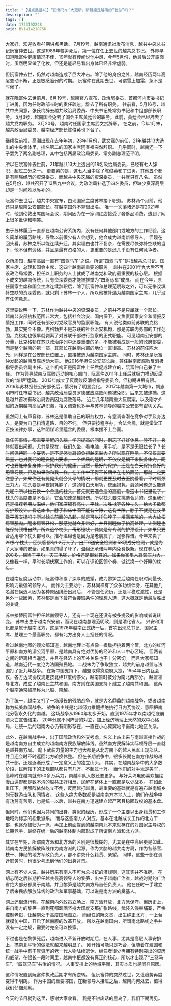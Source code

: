 ```yaml
---
title: "【讲点黑话41】“四驾马车”大更新，新首席是越南的“勃总”吗？"
description: ""
tags: []
date: 1723192248
bvid: BV1w142187SD
---
```

大家好，欢迎收看41期讲点黑话。
7月19号，越南通讯社发布消息，越共中央总书记阮富仲去世。这是1986年黎笋死后，第一位在任上去世的越共总书记。
外界早知道阮富仲健康情况不佳，19年就有传闻说他中风，今年5月份，他最后公开露面时，虽然明显做了化妆，但还是能轻易看出身体已经非常虚弱。

但阮富仲去世，仍然对越南造成了巨大冲击。除了他的身份之外，越南经历两年高层变动不断，正是敏感脆弱的时期。
阮富仲在此期去世，可谓雪上加霜，急不是时候了。

就在阮富仲去世前月，6月19号，越南官方宣布，政治局委员、首都河内市委书记丁进勇，因为任财政部长时的责任疏忽，辞去了所有职务。
往前看，5月16号，越共中央同意，张氏梅辞去越共政治局委员、中央书记处常务书记和中组部部长职务。
5月3号，越南国会免去了国会主席黄廷会的职务。此前，黄廷会已经辞去了越共党内职务。
3月20号，越南时任国家主席武文赏辞职。
在之前，今年1月末，越共政治局委员、越南经济部长陈俊英也下台了。

继续往前推，高潮出现在去年年初，23年1月份，武文赏的前任，21年越共13大选出的中央集体里，排名第二的国家主席阮春福突然辞职。
几乎同时，越南还一下子罢免了两名副总理，其中包括两届政治局委员、常务副总理范平明。

所以在阮富仲去世前，21年越共13大上选出的18名政治局委员，已经有七人辞职，超过三分之一。
更要紧的是，这七人当中除了陈俊英和丁进勇，其他五个都是有两届经历的资深委员，而越共中央这届的资深委员，一共就只有八名。
虽然在5月份，越共召开了13届九中会议，为政治局补选了四名委员，但缺少资深高层却是一时间难以弥补的。

阮富仲去世后，越共中央宣布，由现国家主席苏林接下职务。
苏林两个月前，他还只是越南公安部部长。在越南国外不算很出名。
唯一一次落堵还是在2021年时，他到伦敦出席国际会议，期间因为在一家网红店接受了奢侈品消费，遭到了网上很多批评和嘲笑。

由于苏林履历一直都在越南公安系统内，没有任何其他部门或地方的工作经验，这么简单的履历路线，导致以前很少有人会想到，他会成为越南新领导人。
但现在回头看，苏林之所以能连续升迁，其实理由也并不复杂，在需要尽快弥补空缺的当下，他不但有资格，并且是最有资格的人，更重要的是还几乎没有任何竞争者。

众所周知，越南高层一直有“四驾马车”之说。所谓“四驾马车”是指越共总书记、国家主席、总理和国会主席，这四个越南最重要的职务。
越共在2001年九大后不再设政治局常委，担任以上职务的人士就成了越南党和政府最重要的核心层。
根据不成文的越南传统，只有资深委员才能被推举为“四驾马车”成员。
而在今年，原任国家主席和国会主席连续辞职后，除了阮富仲和总理范明政之外，可以无争议填补空缺的资深委员，就只剩下苏林一个人，所以他被补选为越南国家主席，几乎没有任何悬念。

这里要说明一下，苏林作为越共中央的资深委员，之前并不是只屈就一个部长。
越南公安部执权范围非常大，包括社会治安、国内保卫，又负责国家安全和情报反情报工作，同时还有部分对党政官员的监察职能。
有人说他类似前苏联的克格勃，其实完全不像。克格勃并不是苏联的社会治安机构，那是苏联内务部的工作范围。克格勃也很早就剥离了对苏联干部进行监察的正式职能。
可见越南公安部的分量，比克格勃在苏联政治序列中还要重要的多，不能被看成是一般的政府部委，而是整个越南的第一部，其部长在越南内部的地位一直很高。
苏林的前任陈大光，同样是在公安部长位置上，直接被选为越南国家主席。
同时，苏林还是阮富仲发起的越南反腐运动大将。
他2016年担任公安部长后，兼任越南反腐败反消极指导委员会副主任。这个机构正是阮富仲上任后促成建立的，阮富仲自己兼了主任。
作为领导越南反腐败运动的核心部门，阮富仲2011年上任后就极力推动反腐败的“熔炉”运动。
2013年成立了反腐败反消极指导委员会，但初期进展有限。
2016年苏林担任公安部长后，情况有了明显变化。
2017年越南第一大城市，胡志明市时任市委书记、越共政治局委员罗德盛应腐败问题被免职，后来又被逮捕。这是越共首次有政治局委员因为腐败落马。
近后几年越南重大反腐案，以及刚才介绍的近期越南高官辞职潮，相关调查也多半与苏林领导的越南公安部有密切关系。

虽然网上有声音称，苏林这是借助自己的职务权力，有意调查潜在竞争对手及身边人，是要为自己扫清道路，目的不纯。
但只要按程序办，合法合规，就是堂堂正正按法律办事，这种阴谋论里蕴含的委屈，根本摆不上台面。

<s>做任何事情，都需要清醒的头脑，学习提高的同时，别忘了好好休息。睡不好，身体就要出问题。尤其是现在，我们久坐，看电脑，用手机，是不是无限拉长了？长时间保持同一个姿势，是不是感觉肩颈负担越来越大？所以现在睡觉，不仅仅需要质量，也对我们的睡姿提出要求。一个优质的睡眠，不仅仅是躺下来恢复体力，同时也要能修复身体，保护我们的健康。当然，最好的保护，还是在白天保持良好的用颈习惯，但是如果你和我一样，在工作中不得不长期坐在电脑面前，那就一定要注意了。如果你还有晃晃头就会头晕的情况，那就更要及时去医院看看，平时肩颈压力大，枕头要是半夜损耗脖子，这颈椎白天用功，夜里损耗，肩颈问题怎么能避免呢？所以也要换一个合适的枕头。首先就要选合适的高度，看这本书记里说了，枕头的高度要是不合适，它会加速颈椎损伤。所以枕头要先挑选合适的。这里我们还是推荐老朋友温绵，他们家店铺有高枕、平枕、决胜枕等各种枕头，绝大多数都有护颈设计。看这本书，脖子和床中间不能有空隙，这有空隙，脖子不就是在夜里做平板支撑吗？所以枕头前面的凸起，就是可以托住脖子，填满空隙的，大大放松肩颈肌肉。醒来肩颈轻松，那感觉就会非常好，并且侧睡做了抬高处理，让侧睡也能保持颈椎自然。所以这个枕头，奇形怪状，其实是有专利的护颈设计。如果只要合适用哪个枕头都可以。推荐温绵也是因为是老朋友了，足够靠谱。今年来卖了20多个枕头，回头客都有1.2万人了。出厂6道安全检测和53项成分检测，就是为了大家睡的安全。如果真的塌了坏了，温绵还承诺两年内免费换新。现在券后价200多，相当于平均一天三毛钱，价格还是很划算的。如果你家里人肩颈压力大，又像我一样，平时长期伏案工作的，可以在评论区领个券，试试换一个好睡的枕头。</s>

在越南反腐运动中，阮富仲积累了深厚的威望，成为黎笋之后越南任职时间最长、影响力最强的领导人。
而作为主要助手，苏林同样有了众多功绩伴身，在其他几名潜在候选人因为各种原因纷纷出局后，
不管是任资历，还是平稳过渡性，还是另外一些因素，苏林都是当下最符合接班条件的理想人选，这大概就是他最后胜出的关键。

苏林接替阮富仲担任越南领导人，还有一个现在还没有被多提及的影响或者说转变。
苏林出生于越南兴安省，而现在越南总理范明政，则是清化省人。
兴安和清化都是属于越南北方，这是1976年越南正式统一后，首次出现总书记、国家主席、总理三个最高职务，都有北方出身人士担任的情况。

看过越南地图的观众都知道，越南地理上有点像一根扁担挑着两个筐，北方的红河平原和南方的湄公河平原，是越南具有绝对优势的经济和人口中心区域。
但两者之间的距离相当遥远，并且在经济上的互补关系也不十分密切。
而且大家都知道，越南近代一度沦为法国殖民地。
二战末为了争取独立，越共的前身越盟与法国打了近九年战争。
在新中国支持下，越盟取得奠边府大捷，1954年日内瓦会议，各方达成协议规定按北纬17度线停火，越南暂时被分为南北两部分。
越盟领导北方，成立了越南民主共和国，南方则在美国支持下建立了越南共和国。
这两个越南通常被简称为北越、南越。

为了统一，越南又打了一场漫长的残酷战争，就是大名鼎鼎的越南战争，或者越南称为抗美救国战争。
战争的主线是北越努力推翻拒绝执行日内瓦协议，意图把南北分裂永久化的南越。
这场战争从1960年初步开始，直到1975年才以南越彻底崩溃灭亡宣告结束。
20年分属不同阵营的对立，加上经济地理上天然的双中心格局，让统一后的越南内心仍有阴影存在，一直在小心翼翼地平衡南北地区关系。

此外，在越南战争中，出于国际政治和外交考虑，名义上站出来与南越直接作战的是越南南方自主成立的越南南方民族解放阵线。虽然南方民解阵实际领导层一直就是越共南方局。
麾下武装力量的主力也大都是从北方南下的越人民军正规部队。
并且还会时不时返回北方轮换休整。
但在长期战争中，很多长期在南方作战的越共干部，还是逐渐形成了一定意义上的独立山头。
其实，在越南战争中的大多数阶段，民解辖下的正规部队都只有几万，不超过十万。
而他们的对手光是美军，高峰时在越南就有50多万兵力，南越军队人数还要更多。
与好莱坞电影喜欢描绘漫山遍野都是数不清的越共正好相反，民解在整体上一直都是以少战多。
在如此重压下，民解阵依然屹立不倒，反而越打越勇，最重要的基础就是有遍布越南城乡的无数游击队和同情者。
这些人绝大多数都是越南南方本地人士，他们在战争中有功劳有苦劳，也是统一以后，越共在南方迅速建立起严密且稳固政权的基本盘。

但同时，他们也因为共同的出身，类似的经历，形成了一个主要以出身籍贯和工作地域为标志的松散派系。
而与这些南方人对应，基本在北越成长工作的北方干部，也逐渐被归为一派，再加上前面提到的越南南北本来就存在的对国家主导权的长期竞争，最终在统一后的越南体制内部形成了所谓南方派和北方派。

其实在早期，所谓南方派和北方派的区别是很模糊的，尤其是在中高层更是如此。
越南南方民族解放阵线作为南方派的起源，作为大脑的越共南方局，作为各器官、枝干、神经的地方军政负责人，都不讲究什么籍贯、亲望。
同样，这些干部在调迁职务时，也很少考虑到他们的出身背景。

网上有不少人说，越共历来有南人不可为总书记的潜规则，这其实并不准确。
在胡志明之后长期担任越共最高领导人的黎笋，出生于越南广治省，越战时期的广治省绝大部分都属于南越，并且黎笋是越共南方局首任负责人。
他在任时一手建立了后来民族解放阵线的政治和军事基础，可以说是南方派的奠基人。

网上还很流行称，在越南内外政策立场上，南方派开放，北方派保守。但历史上，来自南方的黎笋一直到死都顽固坚持大印度支那扩张路线，武装入侵柬埔寨，严格控制老挝，让越南处于高度国际孤立。
而继任的阮文灵，出生纯正北方，一上台就模仿中国，开启了越南版的改革开放。
所以在越南国内，所谓南北路线之争并没有一定之规，需要时完全可以换家。

不过也是在黎笋死后，越南进入革新开放时期后，在人事，尤其是高层人事安排上，搞南北平衡的做法就越来越明显了。
刚开始可能只是巧合，但随着在建国和统一战争中有丰厚资历的老一代人物陆续退休，继任者很少再拥有特别突出的资历和威望，在很长一段时间里，越南中枢都没有真正的核心，所以才出现了“三驾马车”、“四驾马车”共治的情况。
人事安排上的地域平衡，其实本质也是同样原因。

这种情况直到阮富仲执政后期才有所逆转。
但阮富仲的突然过世，又让趋势再度变得不明朗。
作为中国的重要邻国，在新领导人接班之后，越南向何处去，值得我们仔细观察。

今天的节目就到这里，感谢大家收看。
我是不讲废话的黑岛了，我们下期再见。

